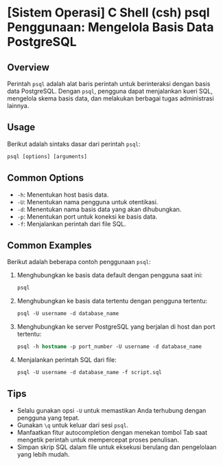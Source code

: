 # [Sistem Operasi] C Shell (csh) psql Penggunaan: Mengelola Basis Data PostgreSQL

## Overview
Perintah `psql` adalah alat baris perintah untuk berinteraksi dengan basis data PostgreSQL. Dengan `psql`, pengguna dapat menjalankan kueri SQL, mengelola skema basis data, dan melakukan berbagai tugas administrasi lainnya.

## Usage
Berikut adalah sintaks dasar dari perintah `psql`:

```csh
psql [options] [arguments]
```

## Common Options
- `-h`: Menentukan host basis data.
- `-U`: Menentukan nama pengguna untuk otentikasi.
- `-d`: Menentukan nama basis data yang akan dihubungkan.
- `-p`: Menentukan port untuk koneksi ke basis data.
- `-f`: Menjalankan perintah dari file SQL.

## Common Examples
Berikut adalah beberapa contoh penggunaan `psql`:

1. Menghubungkan ke basis data default dengan pengguna saat ini:
   ```csh
   psql
   ```

2. Menghubungkan ke basis data tertentu dengan pengguna tertentu:
   ```csh
   psql -U username -d database_name
   ```

3. Menghubungkan ke server PostgreSQL yang berjalan di host dan port tertentu:
   ```csh
   psql -h hostname -p port_number -U username -d database_name
   ```

4. Menjalankan perintah SQL dari file:
   ```csh
   psql -U username -d database_name -f script.sql
   ```

## Tips
- Selalu gunakan opsi `-U` untuk memastikan Anda terhubung dengan pengguna yang tepat.
- Gunakan `\q` untuk keluar dari sesi `psql`.
- Manfaatkan fitur autocompletion dengan menekan tombol Tab saat mengetik perintah untuk mempercepat proses penulisan.
- Simpan skrip SQL dalam file untuk eksekusi berulang dan pengelolaan yang lebih mudah.